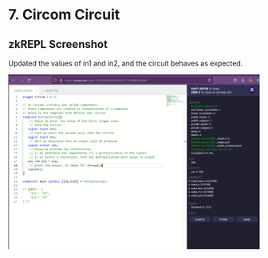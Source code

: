 # 7. Circom Circuit

## zkREPL Screenshot

Updated the values of in1 and in2, and the circuit behaves as expected.

![circom_circuit](circom_circuit.PNG)


